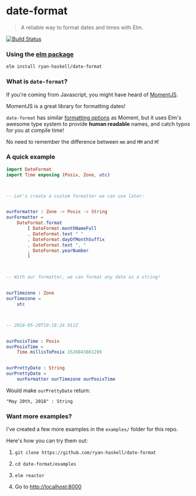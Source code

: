 # date-format
> A reliable way to format dates and times with Elm.

[![Build Status](https://travis-ci.org/ryan-haskell/date-format.svg?branch=master)](https://travis-ci.org/ryan-haskell/date-format)


### Using the [elm package](http://package.elm-lang.org/packages/ryan-haskell/date-format/latest)

```
elm install ryan-haskell/date-format
```


### What is `date-format`?

If you're coming from Javascript, you might have heard of [MomentJS](https://momentjs.com).

MomentJS is a great library for formatting dates!

`date-format` has similar [formatting options](https://momentjs.com/docs/#/displaying/format/) as Moment, but it uses Elm's awesome type system to provide __human readable__ names, and catch typos for you at compile time!

No need to remember the difference between `mm` and `MM` and `M`!


### A quick example

```elm
import DateFormat
import Time exposing (Posix, Zone, utc)



-- Let's create a custom formatter we can use later:


ourFormatter : Zone -> Posix -> String
ourFormatter =
    DateFormat.format
        [ DateFormat.monthNameFull
        , DateFormat.text " "
        , DateFormat.dayOfMonthSuffix
        , DateFormat.text ", "
        , DateFormat.yearNumber
        ]



-- With our formatter, we can format any date as a string!


ourTimezone : Zone
ourTimezone =
    utc



-- 2018-05-20T19:18:24.911Z


ourPosixTime : Posix
ourPosixTime =
    Time.millisToPosix 1526843861289


ourPrettyDate : String
ourPrettyDate =
    ourFormatter ourTimezone ourPosixTime

```

Would make `ourPrettyDate` return:

```
"May 20th, 2018" : String
```

### Want more examples?

I've created a few more examples in the `examples/` folder for this repo.

Here's how you can try them out:

1. `git clone https://github.com/ryan-haskell/date-format`

1. `cd date-format/examples`

1. `elm reactor`

1. Go to [http://localhost:8000](http://localhost:8000)




